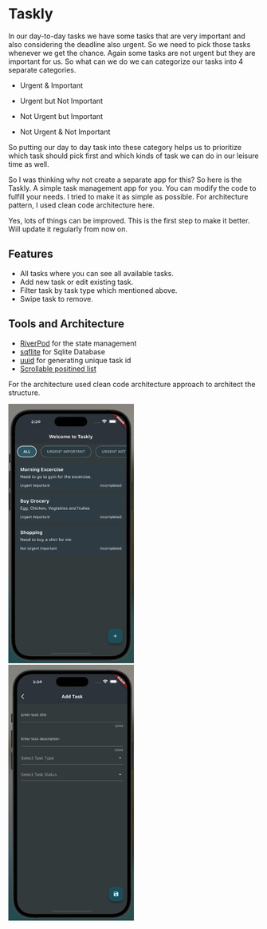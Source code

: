 # Taskly

In our day-to-day tasks we have some tasks that are very important and also considering the deadline also urgent. So we need to pick those tasks whenever we get the chance. Again some tasks are not urgent but they are important for us. So what can we do we can categorize our tasks into 4 separate categories. 

- Urgent & Important

- Urgent but Not Important

- Not Urgent but Important

- Not Urgent & Not Important

So putting our day to day task into these category helps us to prioritize which task should pick first and which kinds of task we can do in our leisure time as well.

So I was thinking why not create a separate app for this? So here is the Taskly. A simple task management app for you. You can modify the code to fulfill your needs. I tried to make it as simple as possible. For architecture pattern, I used clean code architecture here. 

Yes, lots of things can be improved. This is the first step to make it better. Will update it regularly from now on.


## Features

- All tasks where you can see all available tasks.
- Add new task or edit existing task.
- Filter task by task type which mentioned above.
- Swipe task to remove.



## Tools and Architecture

- [RiverPod](https://pub.dev/packages/riverpod) for the state management
- [sqflite](https://pub.dev/packages/sqflite) for Sqlite Database
- [uuid](https://pub.dev/packages/uuid) for generating unique task id
- [Scrollable positined list](https://pub.dev/packages/scrollable_positioned_list) 

For the architecture used clean code architecture approach to architect the structure.

<img src="tasks.png" width="50%" height="50%" />
<img src="add_task.png" width="50%" height="50%" />


